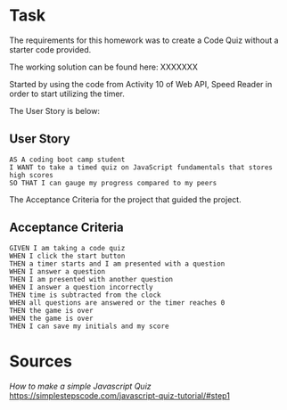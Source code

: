 # Task

The requirements for this homework was to create a Code Quiz without a starter code provided.

The working solution can be found here:
XXXXXXX

Started by using the code from Activity 10 of Web API, Speed Reader in order to start utilizing the timer. 

The User Story is below:

## User Story

```
AS A coding boot camp student
I WANT to take a timed quiz on JavaScript fundamentals that stores high scores
SO THAT I can gauge my progress compared to my peers
```
The Acceptance Criteria for the project that guided the project. 

## Acceptance Criteria

```
GIVEN I am taking a code quiz
WHEN I click the start button
THEN a timer starts and I am presented with a question
WHEN I answer a question
THEN I am presented with another question
WHEN I answer a question incorrectly
THEN time is subtracted from the clock
WHEN all questions are answered or the timer reaches 0
THEN the game is over
WHEN the game is over
THEN I can save my initials and my score
```

# Sources
*How to make a simple Javascript Quiz* https://simplestepscode.com/javascript-quiz-tutorial/#step1